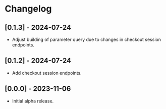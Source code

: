 # Changelog

## [0.1.3] - 2024-07-24

- Adjust building of parameter query due to changes in checkout session endpoints.

## [0.1.2] - 2024-07-24

- Add checkout session endpoints.

## [0.0.0] - 2023-11-06

- Initial alpha release.
